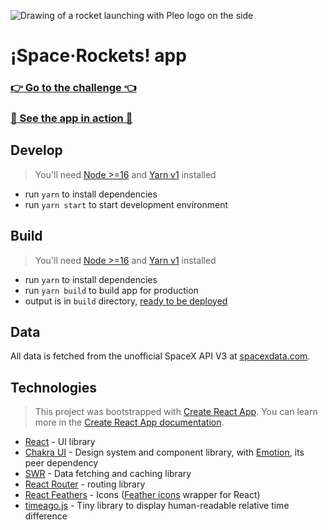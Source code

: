![Drawing of a rocket launching with Pleo logo on the side](https://repository-images.githubusercontent.com/255552950/c9991080-ff11-11ea-8706-5d40322f68fe)

# ¡Space·Rockets! app

### [👉 Go to the challenge 👈](./CHALLENGE.md)

### [🚀 See the app in action 🚀](https://spacerockets.netlify.app)

## Develop

> You'll need [Node >=16](https://nodejs.org/en/) and
> [Yarn v1](https://classic.yarnpkg.com/en/) installed

- run `yarn` to install dependencies
- run `yarn start` to start development environment

## Build

> You'll need [Node >=16](https://nodejs.org/en/) and
> [Yarn v1](https://classic.yarnpkg.com/en/) installed

- run `yarn` to install dependencies
- run `yarn build` to build app for production
- output is in `build` directory,
  [ready to be deployed](https://create-react-app.dev/docs/deployment/)

## Data

All data is fetched from the unofficial SpaceX API V3 at
[spacexdata.com](https://docs.spacexdata.com/?version=latest).

## Technologies

> This project was bootstrapped with
> [Create React App](https://github.com/facebook/create-react-app). You can
> learn more in the
> [Create React App documentation](https://facebook.github.io/create-react-app/docs/getting-started).

- [React](https://reactjs.org) - UI library
- [Chakra UI](https://chakra-ui.com) - Design system and component library, with
  [Emotion](https://emotion.sh), its peer dependency
- [SWR](https://swr.vercel.app) - Data fetching and caching library
- [React Router](https://reactrouter.com/docs/en/v6) - routing library
- [React Feathers](https://github.com/feathericons/react-feather) - Icons
  ([Feather icons](https://feathericons.com/) wrapper for React)
- [timeago.js](https://timeago.org/) - Tiny library to display human-readable
  relative time difference
